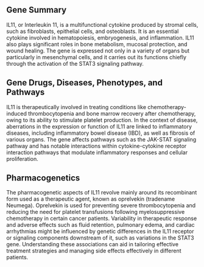 ## Gene Summary
IL11, or Interleukin 11, is a multifunctional cytokine produced by stromal cells, such as fibroblasts, epithelial cells, and osteoblasts. It is an essential cytokine involved in hematopoiesis, embryogenesis, and inflammation. IL11 also plays significant roles in bone metabolism, mucosal protection, and wound healing. The gene is expressed not only in a variety of organs but particularly in mesenchymal cells, and it carries out its functions chiefly through the activation of the STAT3 signaling pathway.

## Gene Drugs, Diseases, Phenotypes, and Pathways
IL11 is therapeutically involved in treating conditions like chemotherapy-induced thrombocytopenia and bone marrow recovery after chemotherapy, owing to its ability to stimulate platelet production. In the context of disease, aberrations in the expression or function of IL11 are linked to inflammatory diseases, including inflammatory bowel disease (IBD), as well as fibrosis of various organs. The gene affects pathways such as the JAK-STAT signaling pathway and has notable interactions within cytokine-cytokine receptor interaction pathways that modulate inflammatory responses and cellular proliferation.

## Pharmacogenetics
The pharmacogenetic aspects of IL11 revolve mainly around its recombinant form used as a therapeutic agent, known as oprelvekin (tradename Neumega). Oprelvekin is used for preventing severe thrombocytopenia and reducing the need for platelet transfusions following myelosuppressive chemotherapy in certain cancer patients. Variability in therapeutic response and adverse effects such as fluid retention, pulmonary edema, and cardiac arrhythmias might be influenced by genetic differences in the IL11 receptor or signaling components downstream of it, such as variations in the STAT3 gene. Understanding these associations can aid in tailoring effective treatment strategies and managing side effects effectively in different patients.